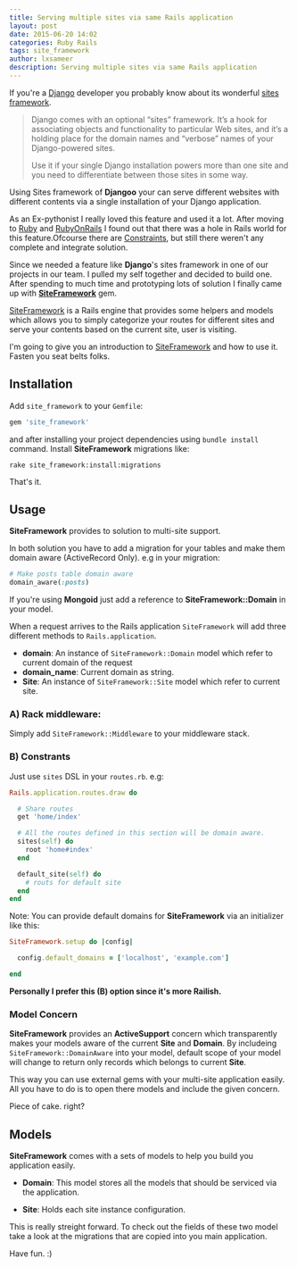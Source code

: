 ```yaml
---
title: Serving multiple sites via same Rails application
layout: post
date: 2015-06-20 14:02
categories: Ruby Rails
tags: site_framework
author: lxsameer
description: Serving multiple sites via same Rails application
---
```

If you're a [Django](https://www.djangoproject.com/) developer you probably know about its wonderful [sites framework](https://docs.djangoproject.com/en/1.8/ref/contrib/sites/).

>Django comes with an optional “sites” framework. It’s a hook for associating objects and functionality to particular Web sites, and it’s a holding place for the domain names and “verbose” names of your Django-powered sites.
>
>Use it if your single Django installation powers more than one site and you need to differentiate between those sites in some way.

Using Sites framework of **Djangoo** your can serve different websites with different contents via a single installation
of your Django application.

As an Ex-pythonist I really loved this feature and used it a lot. After moving to [Ruby](http://ruby-lang.org) and
[RubyOnRails](http://rubyonrails.org/) I found out that there was a hole in Rails world for this feature.Ofcourse there
are [Constraints](http://api.rubyonrails.org/classes/ActionDispatch/Routing/Mapper/Scoping.html#method-i-constraints), but still
there weren't any complete and integrate solution.

Since we needed a feature like **Django**'s sites framework in one of our projects in our team. I pulled my self together and
decided to build one. After spending to much time and prototyping lots of solution I finally came up with **[SiteFramework](https://rubygems.org/gems/site_framework/versions/1.0.2)** gem.

[SiteFramework](https://rubygems.org/gems/site_framework/versions/1.0.2) is a Rails engine that provides some helpers and models which
allows you to simply categorize your routes for different sites and serve your contents based on the current site, user is visiting.

I'm going to give you an introduction to [SiteFramework](https://rubygems.org/gems/site_framework/versions/1.0.2) and how to use it.
Fasten you seat belts folks.

## Installation
Add `site_framework` to your `Gemfile`:

```ruby
gem 'site_framework'
```

and after installing your project dependencies using `bundle install` command. Install
**SiteFramework** migrations like:

```
rake site_framework:install:migrations
```
That's it.

## Usage
**SiteFramework** provides to solution to multi-site support.

In both solution you have to add a migration for your tables and
make them domain aware (ActiveRecord Only). e.g in your migration:

```ruby
# Make posts table domain aware
domain_aware(:posts)
```

If you're using **Mongoid** just add a reference to **SiteFramework::Domain** in your model.

When a request arrives to the Rails application `SiteFramework` will add three different
methods to `Rails.application`.

* **domain**: An instance of `SiteFramework::Domain` model which refer to current domain of
the request
* **domain_name**: Current domain as string.
* **Site**: An instance of `SiteFramework::Site` model which refer to current site.


### A) Rack middleware:
Simply add `SiteFramework::Middleware` to your middleware stack.

### B) Constrants
Just use `sites` DSL in your `routes.rb`. e.g:

```ruby
Rails.application.routes.draw do

  # Share routes
  get 'home/index'

  # All the routes defined in this section will be domain aware.
  sites(self) do
    root 'home#index'
  end

  default_site(self) do
    # routs for default site
  end
end
```
Note: You can provide default domains for **SiteFramework** via an
initializer like this:

```ruby
SiteFramework.setup do |config|

  config.default_domains = ['localhost', 'example.com']

end
```

**Personally I prefer this (B) option since it's more Railish.**

### Model Concern
**SiteFramework** provides an **ActiveSupport** concern which transparently
makes your models aware of the current **Site** and **Domain**. By includeing
`SiteFramework::DomainAware` into your model, default scope of your model will
change to return only records which belongs to current **Site**.

This way you can use external gems with your multi-site application easily.
All you have to do is to open there models and include the given concern.

Piece of cake. right?

## Models

**SiteFramework** comes with a sets of models to help you build you application
easily.

* **Domain**: This model stores all the models that should be serviced via the
              application.
	      
* **Site**:   Holds each site instance configuration.

This is really streight forward. To check out the fields of these two model take
a look at the migrations that are copied into you main application.

Have fun. :)